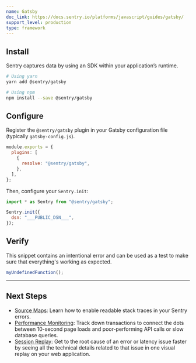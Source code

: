 ```yaml
---
name: Gatsby
doc_link: https://docs.sentry.io/platforms/javascript/guides/gatsby/
support_level: production
type: framework
---
```


<!-- * * * * * * * * * * * *  * * * * * * * ATTENTION * * * * * * * * * * * * * * * * * * * * * * * *
*                          UPDATES WILL NO LONGER BE REFLECTED IN SENTRY                            *
*                                                                                                   *
* We've successfully migrated all "getting started/wizard" documents to the main Sentry repository, *
* where you can find them in the folder named "gettingStartedDocs" ->                               *
* https://github.com/getsentry/sentry/tree/master/static/app/gettingStartedDocs.                    *
*                                                                                                   *
* Find more details about the project in the concluded Epic ->                                      *
* https://github.com/getsentry/sentry/issues/48144                                                  *
*                                                                                                   *
* This document is planned to be removed in the future. However, it has not been removed yet,       *
* primarily because self-hosted users depend on it to access instructions for setting up their      *
* platform. We need to come up with a solution before removing these docs.                          *
* * * * * * * * * * * *  * * * * * * * ATTENTION * * * * * * * * * * * * * * * * * * * * * * * * * -->

## Install

Sentry captures data by using an SDK within your application’s runtime.

```bash
# Using yarn
yarn add @sentry/gatsby

# Using npm
npm install --save @sentry/gatsby
```

## Configure

Register the `@sentry/gatsby` plugin in your Gatsby configuration file (typically `gatsby-config.js`).

```javascript {filename:gatsby-config.js}
module.exports = {
  plugins: [
    {
      resolve: "@sentry/gatsby",
    },
  ],
};
```

Then, configure your `Sentry.init`:

```javascript {filename:sentry.config.js}
import * as Sentry from "@sentry/gatsby";

Sentry.init({
  dsn: "___PUBLIC_DSN___",
});
```

## Verify

This snippet contains an intentional error and can be used as a test to make sure that everything's working as expected.

```javascript
myUndefinedFunction();
```

---

## Next Steps

- [Source Maps](https://docs.sentry.io/platforms/javascript/guides/gatsby/sourcemaps/): Learn how to enable readable stack traces in your Sentry errors.
- [Performance Monitoring](https://docs.sentry.io/platforms/javascript/guides/gatsby/performance/): Track down transactions to connect the dots between 10-second page loads and poor-performing API calls or slow database queries.
- [Session Replay](https://docs.sentry.io/platforms/javascript/guides/gatsby/session-replay/): Get to the root cause of an error or latency issue faster by seeing all the technical details related to that issue in one visual replay on your web application.
